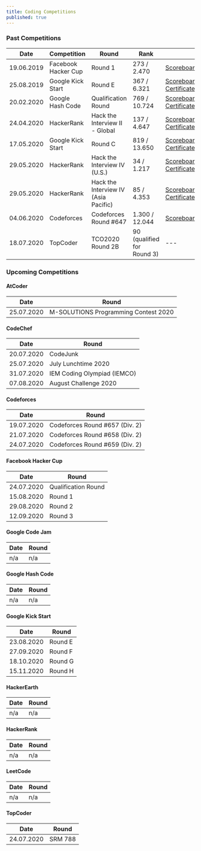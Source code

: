 ```yaml
---
title: Coding Competitions
published: true
---
```


### Past Competitions  

Date | Competition | Round | Rank | Urls
------------ | ------------- | ------------- | ------------- | -------------
19.06.2019 | Facebook Hacker Cup | Round 1 | 273 / 2.470 | [Scoreboard](https://www.facebook.com/codingcompetitions/hacker-cup/2019/round-1/scoreboard){:target="_blank"}
25.08.2019 | Google Kick Start | Round E | 367 / 6.321 | [Scoreboard](https://codingcompetitions.withgoogle.com/kickstart/round/0000000000050edb){:target="_blank"}<br />[Certificate](https://codingcompetitions.withgoogle.com/kickstart/certificate/round/0000000000050edb){:target="_blank"}
20.02.2020 | Google Hash Code | Qualification Round | 769 / 10.724 | [Scoreboard](https://codingcompetitions.withgoogle.com/hashcode/archive/2020){:target="_blank"}<br />[Certificate](https://codingcompetitions.withgoogle.com/hashcode/certificate/round/00000000001a006c){:target="_blank"}
24.04.2020 | HackerRank | Hack the Interview II - Global | 137 / 4.647 | [Scoreboard](https://www.hackerrank.com/contests/hack-the-interview-ii-global/leaderboard){:target="_blank"}<br />[Certificate](https://www.hackerrank.com/results/hack-the-interview-ii-global/serhatgiydiren){:target="_blank"}
17.05.2020 | Google Kick Start | Round C | 819 / 13.650 | [Scoreboard](https://codingcompetitions.withgoogle.com/kickstart/round/000000000019ff43){:target="_blank"}<br />[Certificate](https://codingcompetitions.withgoogle.com/kickstart/certificate/round/000000000019ff43){:target="_blank"}
29.05.2020 | HackerRank | Hack the Interview IV (U.S.) | 34 / 1.217 | [Scoreboard](https://www.hackerrank.com/contests/hack-the-interview-iv/leaderboard){:target="_blank"}<br />[Certificate](https://www.hackerrank.com/results/hack-the-interview-iv/serhatgiydiren){:target="_blank"}
29.05.2020 | HackerRank | Hack the Interview IV (Asia Pacific) | 85 / 4.353 | [Scoreboard](https://www.hackerrank.com/contests/hack-the-interview-iv-apac/leaderboard){:target="_blank"}<br />[Certificate](https://www.hackerrank.com/results/hack-the-interview-iv-apac/serhatgiydiren){:target="_blank"}
04.06.2020 | Codeforces | Codeforces Round #647 | 1.300 / 12.044 | [Scoreboard](https://codeforces.com/contest/1362/standings){:target="_blank"}
18.07.2020 | TopCoder | TCO2020 Round 2B | 90 (qualified for Round 3) | ---

### Upcoming Competitions  

#### AtCoder

Date | Round
------------ | -------------
25.07.2020 | M-SOLUTIONS Programming Contest 2020

#### CodeChef

Date | Round
------------ | -------------
20.07.2020 | CodeJunk
25.07.2020 | July Lunchtime 2020
31.07.2020 | IEM Coding Olympiad (IEMCO)
07.08.2020 | August Challenge 2020

#### Codeforces

Date | Round
------------ | -------------
19.07.2020 | Codeforces Round #657 (Div. 2)
21.07.2020 | Codeforces Round #658 (Div. 2)
24.07.2020 | Codeforces Round #659 (Div. 2)

#### Facebook Hacker Cup

Date | Round
------------ | -------------
24.07.2020 | Qualification Round
15.08.2020 | Round 1
29.08.2020 | Round 2
12.09.2020 | Round 3

#### Google Code Jam

Date | Round
------------ | -------------
n/a | n/a

#### Google Hash Code

Date | Round
------------ | -------------
n/a | n/a

#### Google Kick Start

Date | Round
------------ | -------------
23.08.2020 | Round E
27.09.2020 | Round F
18.10.2020 | Round G
15.11.2020 | Round H

#### HackerEarth

Date | Round
------------ | -------------
n/a | n/a

#### HackerRank

Date | Round
------------ | -------------
n/a | n/a

#### LeetCode

Date | Round
------------ | -------------
n/a | n/a

#### TopCoder

Date | Round
------------ | -------------
24.07.2020 | SRM 788
